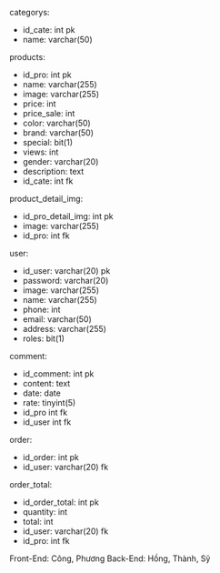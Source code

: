 categorys:

- id_cate: int pk
- name: varchar(50)

products:

- id_pro: int pk
- name: varchar(255)
- image: varchar(255)
- price: int
- price_sale: int
- color: varchar(50)
- brand: varchar(50)
- special: bit(1)
- views: int
- gender: varchar(20)
- description: text
- id_cate: int fk

product_detail_img:

- id_pro_detail_img: int pk
- image: varchar(255)
- id_pro: int fk

user:

- id_user: varchar(20) pk
- password: varchar(20)
- image: varchar(255)
- name: varchar(255)
- phone: int
- email: varchar(50)
- address: varchar(255)
- roles: bit(1)

comment:

- id_comment: int pk
- content: text
- date: date
- rate: tinyint(5)
- id_pro int fk
- id_user int fk

order:

- id_order: int pk
- id_user: varchar(20) fk

order_total:

- id_order_total: int pk
- quantity: int
- total: int
- id_user: varchar(20) fk
- id_pro: int fk

Front-End: Công, Phương
Back-End: Hồng, Thành, Sỹ
